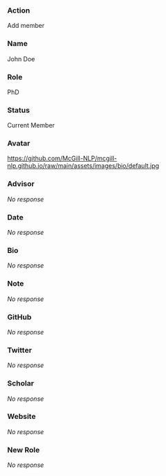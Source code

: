 ### Action

Add member

### Name

John Doe

### Role

PhD

### Status

Current Member

### Avatar

https://github.com/McGill-NLP/mcgill-nlp.github.io/raw/main/assets/images/bio/default.jpg

### Advisor

_No response_

### Date

_No response_

### Bio

_No response_

### Note

_No response_

### GitHub

_No response_

### Twitter

_No response_

### Scholar

_No response_

### Website

_No response_

### New Role

_No response_